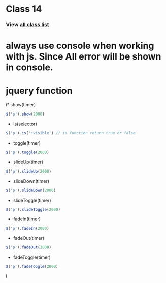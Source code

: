 # Class 14 
### View [all class list](https://github.com/poloey/feni)

# always use console when working with js. Since All error will be shown in console.

# jquery function 
i* show(timer) 
~~~js
$('p').show(2000)
~~~
* is(selector)
~~~js
$('p').is(':visible') // is function return true or false
~~~
* toggle(timer)
~~~js
$('p').toggle(2000)
~~~
* slideUp(timer)
~~~js
$('p').slideUp(2000)
~~~
* slideDown(timer)
~~~js
$('p').slideDown(2000)
~~~
* slideToggle(timer)
~~~js
$('p').slideToggle(2000)
~~~
* fadeIn(timer)
~~~js
$('p').fadeIn(2000)
~~~
* fadeOut(timer)
~~~js
$('p').fadeOut(2000)
~~~
* fadeToggle(timer)
~~~js
$('p').fadeToogle(2000)
~~~
i
